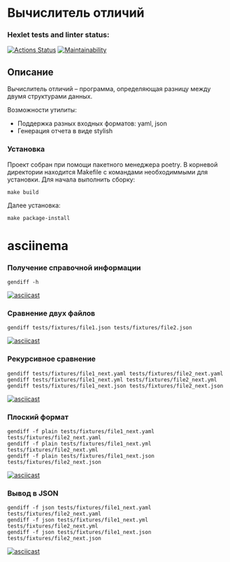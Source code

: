 # Вычислитель отличий

### Hexlet tests and linter status:
[![Actions Status](https://github.com/FooXeeD/python-project-50/workflows/hexlet-check/badge.svg)](https://github.com/FooXeeD/python-project-50/actions)
[![Maintainability](https://api.codeclimate.com/v1/badges/774f84b0806dd382c24d/maintainability)](https://codeclimate.com/github/FooXeeD/python-project-50/maintainability)
## Описание

Вычислитель отличий – программа, определяющая разницу между двумя структурами данных.

Возможности утилиты:

- Поддержка разных входных форматов: yaml, json
- Генерация отчета в виде stylish

### Установка
Проект собран при помощи пакетного менеджера poetry. В корневой директории находится Makefile с командами необходиммыми для установки.
Для начала выполнить сборку:
```commandline
make build
```
Далее установка:
```commandline
make package-install
```
# asciinema
### Получение справочной информации
```commandline
gendiff -h
```
[![asciicast](https://asciinema.org/a/v1srkhXjeG5mQA4xH1HyDVG9k.svg)](https://asciinema.org/a/v1srkhXjeG5mQA4xH1HyDVG9k)

### Сравнение двух файлов
```commandline
gendiff tests/fixtures/file1.json tests/fixtures/file2.json
```
[![asciicast](https://asciinema.org/a/628068.svg)](https://asciinema.org/a/628068)

### Рекурсивное сравнение
```commandline
gendiff tests/fixtures/file1_next.yaml tests/fixtures/file2_next.yaml
gendiff tests/fixtures/file1_next.yml tests/fixtures/file2_next.yml
gendiff tests/fixtures/file1_next.json tests/fixtures/file2_next.json
```
[![asciicast](https://asciinema.org/a/628081.svg)](https://asciinema.org/a/628081)

### Плоский формат
```commandline
gendiff -f plain tests/fixtures/file1_next.yaml tests/fixtures/file2_next.yaml
gendiff -f plain tests/fixtures/file1_next.yml tests/fixtures/file2_next.yml
gendiff -f plain tests/fixtures/file1_next.json tests/fixtures/file2_next.json
```
[![asciicast](https://asciinema.org/a/628085.svg)](https://asciinema.org/a/628085)

### Вывод в JSON
```commandline
gendiff -f json tests/fixtures/file1_next.yaml tests/fixtures/file2_next.yaml
gendiff -f json tests/fixtures/file1_next.yml tests/fixtures/file2_next.yml
gendiff -f json tests/fixtures/file1_next.json tests/fixtures/file2_next.json
```
[![asciicast](https://asciinema.org/a/628087.svg)](https://asciinema.org/a/628087)